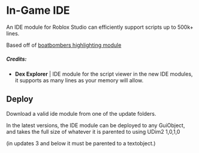 # In-Game IDE

An IDE module for Roblox Studio can efficiently support scripts up to 500k+ lines.

Based off of [boatbombers highlighting module](https://github.com/boatbomber/Highlighter)

##### Credits:
- **Dex Explorer** | IDE module for the script viewer in the new IDE modules, it supports as many lines as your memory will allow.
    
## Deploy

Download a valid ide module from one of the update folders.

In the latest versions, the IDE module can be deployed to any GuiObject, and takes the full size of whatever it is parented to using UDim2 1,0,1,0

(in updates 3 and below it must be parented to a textobject.)
